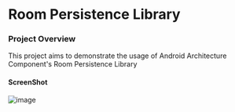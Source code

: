 # Room Persistence Library 

### Project Overview
This project aims to demonstrate the usage of Android Architecture Component's Room Persistence Library

#### ScreenShot 
![image](https://lh3.googleusercontent.com/-B5JAhC-3Ld8/XZiGy7bg-uI/AAAAAAAAAkk/iC9hMPlzxNke4AK70k6_ayWBOErx6R4VQCK8BGAsYHg/s0/2019-10-05.png)
